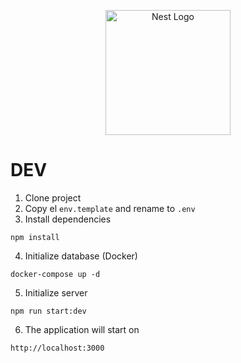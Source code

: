 <p align="center">
  <a href="http://nestjs.com/" target="blank"><img src="https://nestjs.com/img/logo-small.svg" width="200" alt="Nest Logo" /></a>
</p>

# DEV

1. Clone project
2. Copy el `env.template` and rename to `.env`
3. Install dependencies

```
npm install
```

4. Initialize database (Docker)

```
docker-compose up -d
```

5. Initialize server

```
npm run start:dev
```

6. The application will start on

```
http://localhost:3000
```

